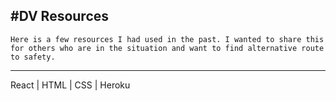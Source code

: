 #DV Resources 
-------------------------------------------------------------------------------------------------------------------------------------------------------------------------    

    Here is a few resources I had used in the past. I wanted to share this for others who are in the situation and want to find alternative route to safety.
-------------------------------------------------------------------------------------------------------------------------------------------------------------------------    
React | HTML | CSS | Heroku
